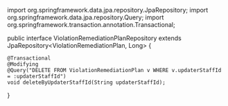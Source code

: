 import org.springframework.data.jpa.repository.JpaRepository;
import org.springframework.data.jpa.repository.Query;
import org.springframework.transaction.annotation.Transactional;

public interface ViolationRemediationPlanRepository extends JpaRepository<ViolationRemediationPlan, Long> {

    @Transactional
    @Modifying
    @Query("DELETE FROM ViolationRemediationPlan v WHERE v.updaterStaffId = :updaterStaffId")
    void deleteByUpdaterStaffId(String updaterStaffId);
}
